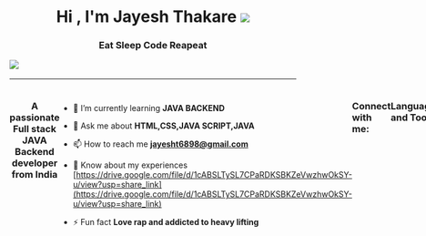 <!-- <h1 align="center">Hi 👋, I'm Jayesh Thakare</h1> -->
<h1 align="center">Hi , I'm Jayesh Thakare <img src="https://media.giphy.com/media/hvRJCLFzcasrR4ia7z/giphy.gif" width="35"></h1>
<h3 align="center">Eat Sleep Code Reapeat </h3>

<div align="center">

</div>
     <a href="#" align="center"><img src="https://readme-typing-svg.herokuapp.com?color=FFF&center=true&lines=1500%2B+Hours+of+Coding+Experience;Data+Structure;Algorithm;JAVA;Full+Stack+Web+Developer;Spring+Booot;Multitaskig+is+everything"></img></a>
     <hr/>
     <div style="display:flex">
    <p align="left" style="max-width:40%"><h3 align="center">A passionate Full stack JAVA Backend developer from India</h3>

- 🌱 I’m currently learning **JAVA BACKEND**

- 💬 Ask me about **HTML,CSS,JAVA SCRIPT,JAVA**

- 📫 How to reach me **jayesht6898@gmail.com**

- 📄 Know about my experiences [https://drive.google.com/file/d/1cABSLTySL7CPaRDKSBKZeVwzhwOkSY-u/view?usp=share_link](https://drive.google.com/file/d/1cABSLTySL7CPaRDKSBKZeVwzhwOkSY-u/view?usp=share_link)

- ⚡ Fun fact **Love rap and addicted to heavy lifting**

<h3 align="left">Connect with me:</h3>
  <div Margin="Auto" class="column">
    <img src="https://www.sarvika.com/wp-content/uploads/2021/03/Backend-Developer-Python-GIF-Dribble.gif" alt="Snow" style="width:40%">
    <p align="left">
<a href="https://linkedin.com/in/https://www.linkedin.com/in/jayesh-thakare-a4381a214/" target="blank"><img align="center" src="https://raw.githubusercontent.com/rahuldkjain/github-profile-readme-generator/master/src/images/icons/Social/linked-in-alt.svg" alt="https://www.linkedin.com/in/jayesh-thakare-a4381a214/" height="60" width="60" /></a>
<a href="https://www.hackerrank.com/https://www.hackerrank.com/jayesht6masai" target="blank"><img align="center" src="https://raw.githubusercontent.com/rahuldkjain/github-profile-readme-generator/master/src/images/icons/Social/hackerrank.svg" alt="https://www.hackerrank.com/jayesht6masai" height="60" width="60" /></a>
</p>
  </div>
  

<h3 align="left">Languages and Tools:</h3>
<p align="left"> <a href="https://getbootstrap.com" target="_blank" rel="noreferrer"> <img src="https://raw.githubusercontent.com/devicons/devicon/master/icons/bootstrap/bootstrap-plain-wordmark.svg" alt="bootstrap" width="40" height="40"/> </a> <a href="https://www.w3schools.com/css/" target="_blank" rel="noreferrer"> <img src="https://raw.githubusercontent.com/devicons/devicon/master/icons/css3/css3-original-wordmark.svg" alt="css3" width="40" height="40"/> </a> <a href="https://git-scm.com/" target="_blank" rel="noreferrer"> <img src="https://www.vectorlogo.zone/logos/git-scm/git-scm-icon.svg" alt="git" width="40" height="40"/> </a> <a href="https://www.w3.org/html/" target="_blank" rel="noreferrer"> <img src="https://raw.githubusercontent.com/devicons/devicon/master/icons/html5/html5-original-wordmark.svg" alt="html5" width="40" height="40"/> </a> <a href="https://www.java.com" target="_blank" rel="noreferrer"> <img src="https://raw.githubusercontent.com/devicons/devicon/master/icons/java/java-original.svg" alt="java" width="40" height="40"/> </a> <a href="https://developer.mozilla.org/en-US/docs/Web/JavaScript" target="_blank" rel="noreferrer"> <img src="https://raw.githubusercontent.com/devicons/devicon/master/icons/javascript/javascript-original.svg" alt="javascript" width="40" height="40"/> </a> <a href="https://www.mysql.com/" target="_blank" rel="noreferrer"> <img src="https://raw.githubusercontent.com/devicons/devicon/master/icons/mysql/mysql-original-wordmark.svg" alt="mysql" width="40" height="40"/> </a> <a href="https://spring.io/" target="_blank" rel="noreferrer"> <img src="https://www.vectorlogo.zone/logos/springio/springio-icon.svg" alt="spring" width="40" height="40"/> </a> </p>

<p><img align="left" src="https://github-readme-stats.vercel.app/api/top-langs?username=jayeshthakare98&show_icons=true&locale=en&layout=compact" alt="jayeshthakare98" /></p>

<p>&nbsp;<img align="center" src="https://github-readme-stats.vercel.app/api?username=jayeshthakare98&show_icons=true&locale=en" alt="jayeshthakare98" /></p>
 <p><img align="center" src="https://raw.githubusercontent.com/AkshatRastogi-1nC0re/AkshatRastogi-1nC0re/output/github-contribution-grid-snake-sissa-white.svg#gh-all-mode" alt="jayeshthakare98" height="300" width="100%"/></p>
<p><img align="center" src="https://github-readme-streak-stats.herokuapp.com/?user=jayeshthakare98&" alt="jayeshthakare98" /></p>
  
<h1 align="center">👋Thank you for visiting </h1>
  <p><img align="center" src="https://raw.githubusercontent.com/gist/MedRedha/fd8e2481bde2610c96b9aafde543879c/raw/88624e8d31c4295973dcb7c900dacf0edc0a6d99/coding.gif" alt="jayeshthakare98" height="300" width="100%"/></p>
    
  
